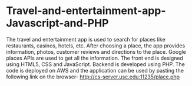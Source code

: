 # Travel-and-entertainment-app-Javascript-and-PHP

The travel and entertainment app is used to search for places like restaurants, casinos, hotels, etc. After choosing a place, the app provides information, photos, customer reviews and directions to the place. Google places APIs are used to get all the information. The front end is designed using HTML5, CSS and JavaScript. Backend is developed using PHP. The code is deployed on AWS and the application can be used by pasting the following link on the browser- 
    http://cs-server.usc.edu:11235/place.php

